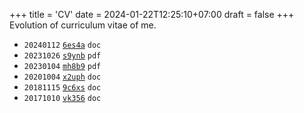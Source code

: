 +++
title = 'CV'
date = 2024-01-22T12:25:10+07:00
draft = false
+++
Evolution of curriculum vitae of me.
<!--more-->

+ `20240112` [`6es4a`](https://osf.io/6es4a) `doc`
+ `20231026` [`s9ynb`](https://osf.io/s9ynb) `pdf`
+ `20230104` [`mh8b9`](https://osf.io/mh8b9) `pdf`
+ `20201004` [`x2uph`](https://osf.io/x2uph) `doc`
+ `20181115` [`9c6xs`](https://osf.io/9c6xs) `doc`
+ `20171010` [`vk356`](https://osf.io/vk356) `doc`

